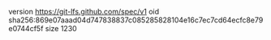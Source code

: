 version https://git-lfs.github.com/spec/v1
oid sha256:869e07aaad04d747838837c085285828104e16c7ec7cd64ecfc8e79e0744cf5f
size 1230
